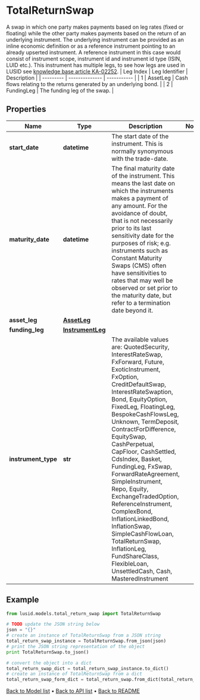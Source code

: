 # TotalReturnSwap

A swap in which one party makes payments based on leg rates (fixed or floating) while the other party makes payments based on the return of an underlying instrument.  The underlying instrument can be provided as an inline economic definition or as a reference instrument pointing to an already upserted instrument.  A reference instrument in this case would consist of instrument scope, instrument id and instrument id type (ISIN, LUID etc.).                This instrument has multiple legs, to see how legs are used in LUSID see [knowledge base article KA-02252](https://support.lusid.com/knowledgebase/article/KA-02252).                | Leg Index | Leg Identifier | Description |  | --------- | -------------- | ----------- |  | 1 | AssetLeg | Cash flows relating to the returns generated by an underlying bond. |  | 2 | FundingLeg | The funding leg of the swap. |

## Properties
Name | Type | Description | Notes
------------ | ------------- | ------------- | -------------
**start_date** | **datetime** | The start date of the instrument. This is normally synonymous with the trade-date. | 
**maturity_date** | **datetime** | The final maturity date of the instrument. This means the last date on which the instruments makes a payment of any amount.  For the avoidance of doubt, that is not necessarily prior to its last sensitivity date for the purposes of risk; e.g. instruments such as  Constant Maturity Swaps (CMS) often have sensitivities to rates that may well be observed or set prior to the maturity date, but refer to a termination date beyond it. | 
**asset_leg** | [**AssetLeg**](AssetLeg.md) |  | 
**funding_leg** | [**InstrumentLeg**](InstrumentLeg.md) |  | 
**instrument_type** | **str** | The available values are: QuotedSecurity, InterestRateSwap, FxForward, Future, ExoticInstrument, FxOption, CreditDefaultSwap, InterestRateSwaption, Bond, EquityOption, FixedLeg, FloatingLeg, BespokeCashFlowsLeg, Unknown, TermDeposit, ContractForDifference, EquitySwap, CashPerpetual, CapFloor, CashSettled, CdsIndex, Basket, FundingLeg, FxSwap, ForwardRateAgreement, SimpleInstrument, Repo, Equity, ExchangeTradedOption, ReferenceInstrument, ComplexBond, InflationLinkedBond, InflationSwap, SimpleCashFlowLoan, TotalReturnSwap, InflationLeg, FundShareClass, FlexibleLoan, UnsettledCash, Cash, MasteredInstrument | 

## Example

```python
from lusid.models.total_return_swap import TotalReturnSwap

# TODO update the JSON string below
json = "{}"
# create an instance of TotalReturnSwap from a JSON string
total_return_swap_instance = TotalReturnSwap.from_json(json)
# print the JSON string representation of the object
print TotalReturnSwap.to_json()

# convert the object into a dict
total_return_swap_dict = total_return_swap_instance.to_dict()
# create an instance of TotalReturnSwap from a dict
total_return_swap_form_dict = total_return_swap.from_dict(total_return_swap_dict)
```
[Back to Model list](../README.md#documentation-for-models) &#8226; [Back to API list](../README.md#documentation-for-api-endpoints) &#8226; [Back to README](../README.md)


